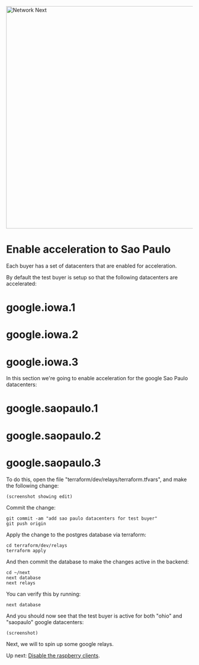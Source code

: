 <img src="https://static.wixstatic.com/media/799fd4_0512b6edaeea4017a35613b4c0e9fc0b~mv2.jpg/v1/fill/w_1200,h_140,al_c,q_80,usm_0.66_1.00_0.01/networknext_logo_colour_black_RGB_tightc.jpg" alt="Network Next" width="600"/>

<br>

# Enable acceleration to Sao Paulo

Each buyer has a set of datacenters that are enabled for acceleration.

By default the test buyer is setup so that the following datacenters are accelerated:

# google.iowa.1
# google.iowa.2
# google.iowa.3

In this section we're going to enable acceleration for the google Sao Paulo datacenters:

# google.saopaulo.1
# google.saopaulo.2
# google.saopaulo.3

To do this, open the file "terraform/dev/relays/terraform.tfvars", and make the following change:

	(screenshot showing edit)

Commit the change:

	git commit -am "add sao paulo datacenters for test buyer"
	git push origin

Apply the change to the postgres database via terraform:

	cd terraform/dev/relays
	terraform apply

And then commit the database to make the changes active in the backend:

	cd ~/next
	next database
	next relays

You can verify this by running:

	next database

And you should now see that the test buyer is active for both "ohio" and "saopaulo" google datacenters:

	(screenshot)

Next, we will to spin up some google relays.

Up next: [Disable the raspberry clients](disable_the_raspberry_clients.md).
